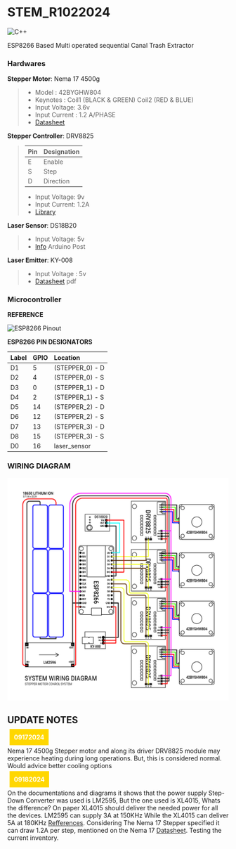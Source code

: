 # STEM\_R1022024

![C++](https://img.shields.io/badge/c++-%2300599C.svg?style=for-the-badge&logo=c%2B%2B&logoColor=white)

ESP8266 Based Multi operated sequential Canal Trash Extractor

### Hardwares

**Stepper Motor**: Nema 17 4500g

> * Model : 42BYGHW804
> * Keynotes : Coil1 (BLACK & GREEN) Coil2 (RED & BLUE)
> * Input Voltage: 3.6v
> * Input Current : 1.2 A/PHASE
> * [Datasheet](https://grobotronics.com/stepper-motor-42byghw804.html?sl=en&srsltid=AfmBOoob1S9VRoTaBIgixzCNw4r2lPHLdatZdNhg1EAL_pg9pJvKSeLj)

**Stepper Controller**: DRV8825

> | Pin | Designation |
> |:-|:-|
> | E | Enable |
> | S | Step |
> | D | Direction |
> 
> * Input Voltage: 9v
> * Input Current: 1.2A
> * [Library](https://github.com/RobTillaart/DRV8825)

**Laser Sensor**: DS18B20

> * Input Voltage: 5v
> * [Info](https://forum.arduino.cc/t/documents-about-laser-sensor-ds18b20/1090450) Arduino Post

**Laser Emitter**: KY-008

> * Input Voltage : 5v
> * [Datasheet](https://datasheet4u.com/datasheet-pdf/AZ-Delivery/KY-008/pdf.php?id=1415012) pdf

### Microcontroller

**REFERENCE**

![ESP8266 Pinout](https://lastminuteengineers.com/wp-content/uploads/iot/ESP8266-Pinout-NodeMCU.png)

**ESP8266 PIN DESIGNATORS**

| Label | GPIO | Location |
| :---- | :--- | :------- |
| D1 | 5 | (STEPPER\_0) - D |
| D2 | 4 | (STEPPER\_0) - S |
| D3 | 0 | (STEPPER\_1) - D |
| D4 | 2 | (STEPPER\_1) - S |
| D5 | 14 | (STEPPER\_2) - D |
| D6 | 12 | (STEPPER\_2) - S |
| D7 | 13 | (STEPPER\_3) - D |
| D8 | 15 | (STEPPER\_3) - S |
| D0 | 16 | laser\_sensor |

### WIRING DIAGRAM

![wire.jpg](.media/img_0.jpeg)

## UPDATE NOTES

<span style="margin: 5px; padding: 10px; background-color: gold; color: white; max-width: 60px;">**09172024**</span>

Nema 17 4500g Stepper motor and along its driver DRV8825 module may experience heating during long operations. But, this is considered normal. Would advice better cooling options

<span style="margin: 5px; padding: 10px; background-color: gold; color: white; max-width: 60px;">**09182024**</span>

On the documentations and diagrams it shows that the power supply Step-Down Converter was used is LM2595, But the one used is XL4015, Whats the difference? On paper XL4015 should deliver the needed power for all the devices. LM2595 can supply 3A at 150KHz While the XL4015 can deliver 5A at 180KHz [Refferences](https://www.reddit.com/r/AskElectronics/comments/u7nzyt/lm2596_vs_xl4015_demonstrably_different_one/). Considering The Nema 17 Stepper specified it can draw 1.2A per step, mentioned on the Nema 17 [Datasheet](https://grobotronics.com/stepper-motor-42byghw804.html?sl=en&srsltid=AfmBOoob1S9VRoTaBIgixzCNw4r2lPHLdatZdNhg1EAL_pg9pJvKSeLj). Testing the current inventory.
